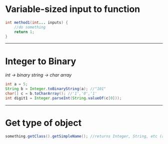 # Variable-sized input to function
```java
int method1(int... inputs) {
	//do something
	return 1;
}
```

---

# Integer to Binary
*int -> binary string -> char array*

```java
int a = 5;
String b = Integer.toBinaryString(a); //"101"
char[] c = b.toCharArray(); //'1','0','1'
int digit1 = Integer.parseInt(String.valueOf(c[0]));
```


---

# Get type of object
```java
something.getClass().getSimpleName(); //returns Integer, String, etc (as a string);
```
